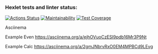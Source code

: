 ### Hexlet tests and linter status:
[![Actions Status](https://github.com/JohnMotherWain/java-project-61/workflows/hexlet-check/badge.svg)](https://github.com/JohnMotherWain/java-project-61/actions)
[![Maintainability](https://api.codeclimate.com/v1/badges/bc953fb0ab378995dab3/maintainability)](https://codeclimate.com/github/JohnMotherWain/java-project-61/java-package/maintainability)
[![Test Coverage](https://api.codeclimate.com/v1/badges/bc953fb0ab378995dab3/test_coverage)](https://codeclimate.com/github/JohnMotherWain/java-project-61/java-package/test_coverage)

Asciinema

Example Even
https://asciinema.org/a/ejhOVuoCzESI9pdb16Mr3P9Nt

Example Calc
https://asciinema.org/a/2gmJNbrvRxO0EM4MPBCd9LEvg

